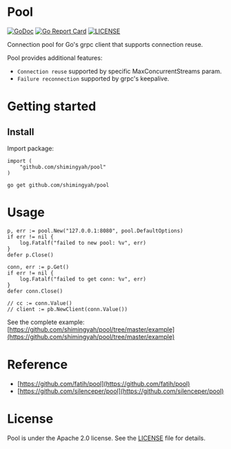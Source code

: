 # Pool
[![GoDoc](https://godoc.org/github.com/shimingyah/pool?status.svg)](https://godoc.org/github.com/shimingyah/pool)
[![Go Report Card](https://goreportcard.com/badge/github.com/shimingyah/pool?style=flat-square)](https://goreportcard.com/report/github.com/shimingyah/pool)
[![LICENSE](https://img.shields.io/badge/licence-Apache%202.0-brightgreen.svg?style=flat-square)](https://github.com/shimingyah/pool/blob/master/LICENSE)

Connection pool for Go's grpc client that supports connection reuse.

Pool provides additional features:

* `Connection reuse` supported by specific MaxConcurrentStreams param.
* `Failure reconnection` supported by grpc's keepalive.

# Getting started

## Install

Import package:

```
import (
    "github.com/shimingyah/pool"
)
```

```
go get github.com/shimingyah/pool
```

# Usage

```
p, err := pool.New("127.0.0.1:8080", pool.DefaultOptions)
if err != nil {
    log.Fatalf("failed to new pool: %v", err)
}
defer p.Close()

conn, err := p.Get()
if err != nil {
    log.Fatalf("failed to get conn: %v", err)
}
defer conn.Close()

// cc := conn.Value()
// client := pb.NewClient(conn.Value())
```
See the complete example: [https://github.com/shimingyah/pool/tree/master/example](https://github.com/shimingyah/pool/tree/master/example)

# Reference 
* [https://github.com/fatih/pool](https://github.com/fatih/pool)
* [https://github.com/silenceper/pool](https://github.com/silenceper/pool)

# License

Pool is under the Apache 2.0 license. See the [LICENSE](https://github.com/shimingyah/pool/blob/master/LICENSE) file for details.
